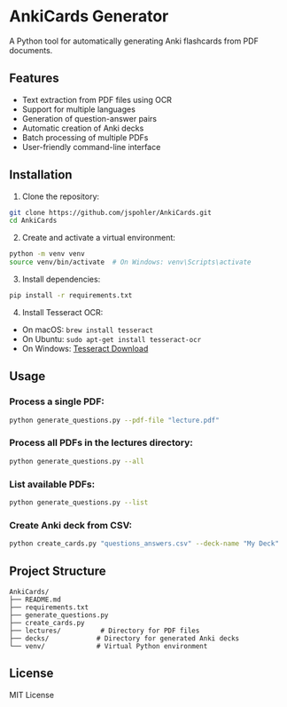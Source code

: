 # AnkiCards Generator

A Python tool for automatically generating Anki flashcards from PDF documents.

## Features

- Text extraction from PDF files using OCR
- Support for multiple languages
- Generation of question-answer pairs
- Automatic creation of Anki decks
- Batch processing of multiple PDFs
- User-friendly command-line interface

## Installation

1. Clone the repository:
```bash
git clone https://github.com/jspohler/AnkiCards.git
cd AnkiCards
```

2. Create and activate a virtual environment:
```bash
python -m venv venv
source venv/bin/activate  # On Windows: venv\Scripts\activate
```

3. Install dependencies:
```bash
pip install -r requirements.txt
```

4. Install Tesseract OCR:
- On macOS: `brew install tesseract`
- On Ubuntu: `sudo apt-get install tesseract-ocr`
- On Windows: [Tesseract Download](https://github.com/UB-Mannheim/tesseract/wiki)

## Usage

### Process a single PDF:
```bash
python generate_questions.py --pdf-file "lecture.pdf"
```

### Process all PDFs in the lectures directory:
```bash
python generate_questions.py --all
```

### List available PDFs:
```bash
python generate_questions.py --list
```

### Create Anki deck from CSV:
```bash
python create_cards.py "questions_answers.csv" --deck-name "My Deck"
```

## Project Structure

```
AnkiCards/
├── README.md
├── requirements.txt
├── generate_questions.py
├── create_cards.py
├── lectures/          # Directory for PDF files
├── decks/            # Directory for generated Anki decks
└── venv/             # Virtual Python environment
```

## License

MIT License 